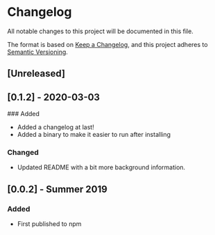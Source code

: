 # Changelog

All notable changes to this project will be documented in this file.

The format is based on [Keep a Changelog](https://keepachangelog.com/en/1.0.0/),
and this project adheres to [Semantic Versioning](https://semver.org/spec/v2.0.0.html).

## [Unreleased]

## [0.1.2] - 2020-03-03

### Added

- Added a changelog at last!
- Added a binary to make it easier to run after installing

### Changed

- Updated README with a bit more background information.


## [0.0.2] - Summer 2019

### Added

- First published to npm


